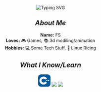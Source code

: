 <div align="center">
     
![Typing SVG](https://readme-typing-svg.herokuapp.com/?lines=Welcome+To+My+World;On+My+Github&center=true&size=27&color=FFFFFF&width=500)
## *About Me*


**Name:** FS   
**Loves:** 🎮 Games, 📚 3d modiling/animation  
**Hobbies:** 💻 Some Tech Stuff, 🐧 Linux Ricing 
</center>

## *What I Know/Learn*

<img src="https://raw.githubusercontent.com/tandpfun/skill-icons/main/icons/CPP.svg" width="40"/>

<img src="https://upload.wikimedia.org/wikipedia/commons/0/0c/Blender_logo_no_text.svg" width="40"/>

<img src="[https://upload.wikimedia.org/wikipedia/commons/4/41/Fedora_icon_%282021%29.svg](https://upload.wikimedia.org/wikipedia/commons/3/35/Nix_Snowflake_Logo.svg)" width="40"/>
